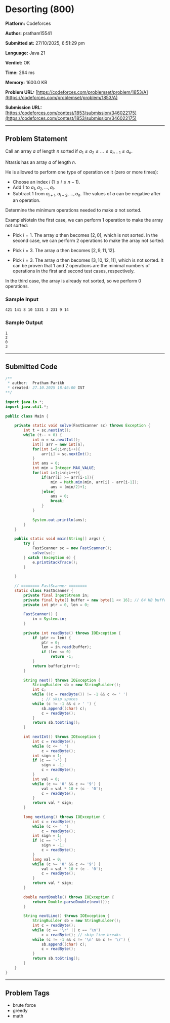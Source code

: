 
# Desorting (800)

**Platform:** Codeforces  

**Author:** pratham15541  

**Submitted at:** 27/10/2025, 6:51:29 pm  

**Language:** Java 21  

**Verdict:** OK  

**Time:** 264 ms  

**Memory:** 1600.0 KB  

**Problem URL:** [https://codeforces.com/problemset/problem/1853/A](https://codeforces.com/problemset/problem/1853/A)  

**Submission URL:** [https://codeforces.com/contest/1853/submission/346022175](https://codeforces.com/contest/1853/submission/346022175)  

---

## Problem Statement
Call an array $a$ of length $n$ sorted if $a_1 \leq a_2 \leq \ldots \leq a_{n-1} \leq a_n$.

Ntarsis has an array $a$ of length $n$. 

He is allowed to perform one type of operation on it (zero or more times): 

 
*  Choose an index $i$ ($1 \leq i \leq n-1$). 
*  Add $1$ to $a_1, a_2, \ldots, a_i$. 
*  Subtract $1$ from $a_{i+1}, a_{i+2}, \ldots, a_n$. The values of $a$ can be negative after an operation.

Determine the minimum operations needed to make $a$ not sorted.

ExampleNoteIn the first case, we can perform $1$ operation to make the array not sorted: 

 
*  Pick $i = 1$. The array $a$ then becomes $[2, 0]$, which is not sorted. In the second case, we can perform $2$ operations to make the array not sorted: 

 
*  Pick $i = 3$. The array $a$ then becomes $[2, 9, 11, 12]$. 
*  Pick $i = 3$. The array $a$ then becomes $[3, 10, 12, 11]$, which is not sorted. It can be proven that $1$ and $2$ operations are the minimal numbers of operations in the first and second test cases, respectively.

In the third case, the array is already not sorted, so we perform $0$ operations.

### Sample Input
```
421 141 8 10 1331 3 231 9 14
```

### Sample Output
```
1
2
0
3
```

---

## Submitted Code

```java
/**
 * author:  Pratham Parikh
 * created: 27.10.2025 18:46:00 IST
**/
 
import java.io.*;
import java.util.*;
 
public class Main {
 
    private static void solve(FastScanner sc) throws Exception {
        int t = sc.nextInt();
        while (t-- > 0) {
            int n = sc.nextInt();
            int[] arr = new int[n];
            for(int i=0;i<n;i++){
                arr[i] = sc.nextInt();
            }
            int ans = 0;
            int min = Integer.MAX_VALUE;
            for(int i=1;i<n;i++){
                if(arr[i] >= arr[i-1]){
                    min = Math.min(min, arr[i] - arr[i-1]);
                    ans = (min/2)+1;
                }else{
                    ans = 0;
                    break;
                }
            }
 
            System.out.println(ans);
        }
    }
 
    public static void main(String[] args) {
        try {
            FastScanner sc = new FastScanner();
            solve(sc);
        } catch (Exception e) {
            e.printStackTrace();
        }
 
    }
 
    // ======== FastScanner ========
    static class FastScanner {
        private final InputStream in;
        private final byte[] buffer = new byte[1 << 16]; // 64 KB buffer
        private int ptr = 0, len = 0;
 
        FastScanner() {
            in = System.in;
        }
 
        private int readByte() throws IOException {
            if (ptr >= len) {
                ptr = 0;
                len = in.read(buffer);
                if (len <= 0)
                    return -1;
            }
            return buffer[ptr++];
        }
 
        String next() throws IOException {
            StringBuilder sb = new StringBuilder();
            int c;
            while ((c = readByte()) != -1 && c <= ' ')
                ; // skip spaces
            while (c != -1 && c > ' ') {
                sb.append((char) c);
                c = readByte();
            }
            return sb.toString();
        }
 
        int nextInt() throws IOException {
            int c = readByte();
            while (c <= ' ')
                c = readByte();
            int sign = 1;
            if (c == '-') {
                sign = -1;
                c = readByte();
            }
            int val = 0;
            while (c >= '0' && c <= '9') {
                val = val * 10 + (c - '0');
                c = readByte();
            }
            return val * sign;
        }
 
        long nextLong() throws IOException {
            int c = readByte();
            while (c <= ' ')
                c = readByte();
            int sign = 1;
            if (c == '-') {
                sign = -1;
                c = readByte();
            }
            long val = 0;
            while (c >= '0' && c <= '9') {
                val = val * 10 + (c - '0');
                c = readByte();
            }
            return val * sign;
        }
 
        double nextDouble() throws IOException {
            return Double.parseDouble(next());
        }
 
        String nextLine() throws IOException {
            StringBuilder sb = new StringBuilder();
            int c = readByte();
            while (c == '\r' || c == '\n')
                c = readByte(); // skip line breaks
            while (c != -1 && c != '\n' && c != '\r') {
                sb.append((char) c);
                c = readByte();
            }
            return sb.toString();
        }
    }
}
```

---

## Problem Tags
- brute force
- greedy
- math
